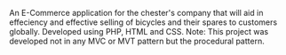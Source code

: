 An E-Commerce application for the chester's company that will aid in effeciency and effective selling of bicycles and their spares to customers globally. 
Developed using PHP, HTML and CSS.
Note: This project was developed not in any MVC or MVT pattern but the procedural pattern. 
